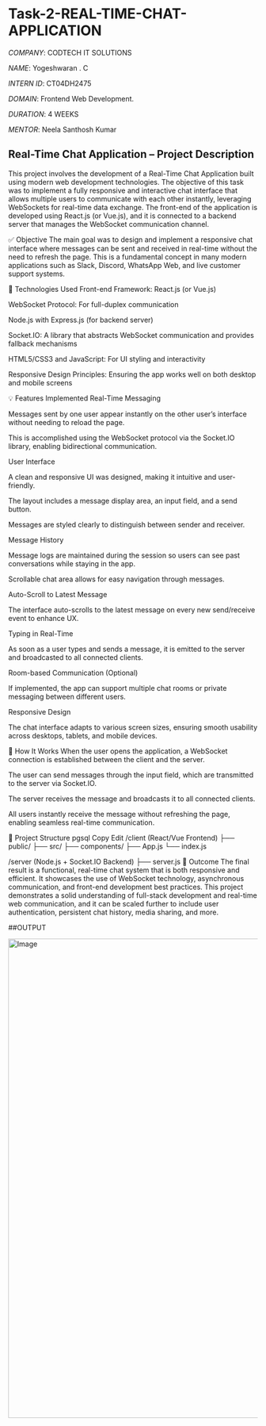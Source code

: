 # Task-2-REAL-TIME-CHAT-APPLICATION

*COMPANY*: CODTECH IT SOLUTIONS

*NAME*: Yogeshwaran . C

*INTERN ID*: CT04DH2475

*DOMAIN*: Frontend Web Development.

*DURATION*: 4 WEEKS

*MENTOR*: Neela Santhosh Kumar

## Real-Time Chat Application – Project Description
This project involves the development of a Real-Time Chat Application built using modern web development technologies. The objective of this task was to implement a fully responsive and interactive chat interface that allows multiple users to communicate with each other instantly, leveraging WebSockets for real-time data exchange. The front-end of the application is developed using React.js (or Vue.js), and it is connected to a backend server that manages the WebSocket communication channel.

✅ Objective
The main goal was to design and implement a responsive chat interface where messages can be sent and received in real-time without the need to refresh the page. This is a fundamental concept in many modern applications such as Slack, Discord, WhatsApp Web, and live customer support systems.

🔧 Technologies Used
Front-end Framework: React.js (or Vue.js)

WebSocket Protocol: For full-duplex communication

Node.js with Express.js (for backend server)

Socket.IO: A library that abstracts WebSocket communication and provides fallback mechanisms

HTML5/CSS3 and JavaScript: For UI styling and interactivity

Responsive Design Principles: Ensuring the app works well on both desktop and mobile screens

💡 Features Implemented
Real-Time Messaging

Messages sent by one user appear instantly on the other user’s interface without needing to reload the page.

This is accomplished using the WebSocket protocol via the Socket.IO library, enabling bidirectional communication.

User Interface

A clean and responsive UI was designed, making it intuitive and user-friendly.

The layout includes a message display area, an input field, and a send button.

Messages are styled clearly to distinguish between sender and receiver.

Message History

Message logs are maintained during the session so users can see past conversations while staying in the app.

Scrollable chat area allows for easy navigation through messages.

Auto-Scroll to Latest Message

The interface auto-scrolls to the latest message on every new send/receive event to enhance UX.

Typing in Real-Time

As soon as a user types and sends a message, it is emitted to the server and broadcasted to all connected clients.

Room-based Communication (Optional)

If implemented, the app can support multiple chat rooms or private messaging between different users.

Responsive Design

The chat interface adapts to various screen sizes, ensuring smooth usability across desktops, tablets, and mobile devices.

🔌 How It Works
When the user opens the application, a WebSocket connection is established between the client and the server.

The user can send messages through the input field, which are transmitted to the server via Socket.IO.

The server receives the message and broadcasts it to all connected clients.

All users instantly receive the message without refreshing the page, enabling seamless real-time communication.

📁 Project Structure
pgsql
Copy
Edit
/client (React/Vue Frontend)
    ├── public/
    ├── src/
        ├── components/
        ├── App.js
        └── index.js

/server (Node.js + Socket.IO Backend)
    ├── server.js
🚀 Outcome
The final result is a functional, real-time chat system that is both responsive and efficient. It showcases the use of WebSocket technology, asynchronous communication, and front-end development best practices. This project demonstrates a solid understanding of full-stack development and real-time web communication, and it can be scaled further to include user authentication, persistent chat history, media sharing, and more.


##OUTPUT

<img width="1909" height="967" alt="Image" src="https://github.com/user-attachments/assets/9d208394-a13d-4f4c-b359-970b55309ec9" />








